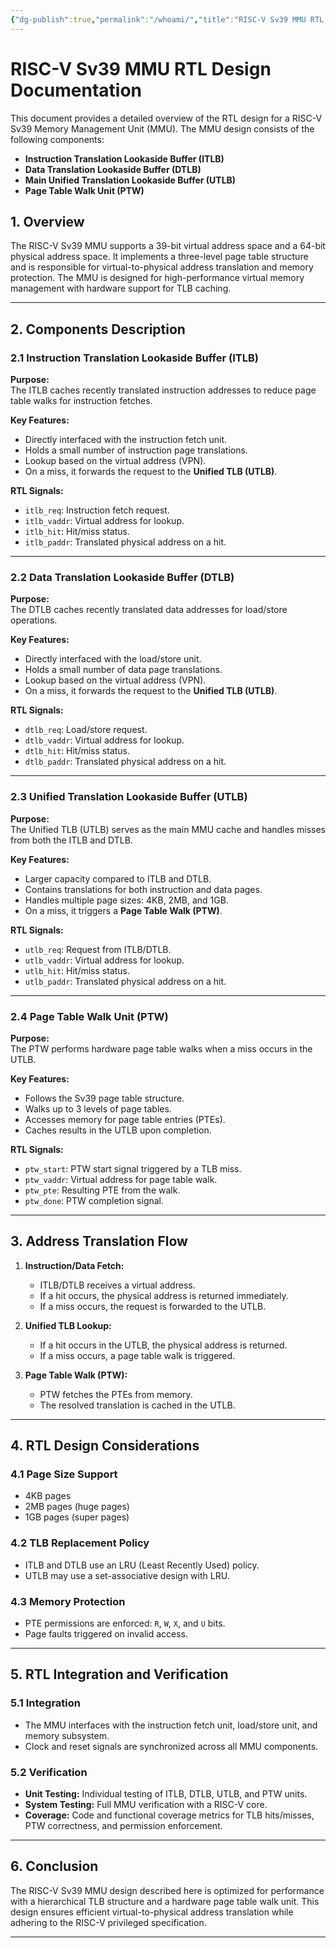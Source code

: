 ```yaml
---
{"dg-publish":true,"permalink":"/whoami/","title":"RISC-V Sv39 MMU RTL Design","tags":["RISCV","MMU","RTL","Sv39","TLB"],"noteIcon":"","created":"2025-01-11T17:46:52.255+05:30","updated":"2025-01-12T17:25:34.910+05:30"}
---
```




# RISC-V Sv39 MMU RTL Design Documentation

This document provides a detailed overview of the RTL design for a RISC-V Sv39 Memory Management Unit (MMU). The MMU design consists of the following components:

- **Instruction Translation Lookaside Buffer (ITLB)**
- **Data Translation Lookaside Buffer (DTLB)**
- **Main Unified Translation Lookaside Buffer (UTLB)**
- **Page Table Walk Unit (PTW)**

## 1. Overview

The RISC-V Sv39 MMU supports a 39-bit virtual address space and a 64-bit physical address space. It implements a three-level page table structure and is responsible for virtual-to-physical address translation and memory protection. The MMU is designed for high-performance virtual memory management with hardware support for TLB caching.

---

## 2. Components Description

### 2.1 Instruction Translation Lookaside Buffer (ITLB)

**Purpose:**  
The ITLB caches recently translated instruction addresses to reduce page table walks for instruction fetches.

**Key Features:**  
- Directly interfaced with the instruction fetch unit.  
- Holds a small number of instruction page translations.  
- Lookup based on the virtual address (VPN).  
- On a miss, it forwards the request to the **Unified TLB (UTLB)**.

**RTL Signals:**  
- `itlb_req`: Instruction fetch request.  
- `itlb_vaddr`: Virtual address for lookup.  
- `itlb_hit`: Hit/miss status.  
- `itlb_paddr`: Translated physical address on a hit.  

---

### 2.2 Data Translation Lookaside Buffer (DTLB)

**Purpose:**  
The DTLB caches recently translated data addresses for load/store operations.

**Key Features:**  
- Directly interfaced with the load/store unit.  
- Holds a small number of data page translations.  
- Lookup based on the virtual address (VPN).  
- On a miss, it forwards the request to the **Unified TLB (UTLB)**.

**RTL Signals:**  
- `dtlb_req`: Load/store request.  
- `dtlb_vaddr`: Virtual address for lookup.  
- `dtlb_hit`: Hit/miss status.  
- `dtlb_paddr`: Translated physical address on a hit.  

---

### 2.3 Unified Translation Lookaside Buffer (UTLB)

**Purpose:**  
The Unified TLB (UTLB) serves as the main MMU cache and handles misses from both the ITLB and DTLB.

**Key Features:**  
- Larger capacity compared to ITLB and DTLB.  
- Contains translations for both instruction and data pages.  
- Handles multiple page sizes: 4KB, 2MB, and 1GB.  
- On a miss, it triggers a **Page Table Walk (PTW)**.  

**RTL Signals:**  
- `utlb_req`: Request from ITLB/DTLB.  
- `utlb_vaddr`: Virtual address for lookup.  
- `utlb_hit`: Hit/miss status.  
- `utlb_paddr`: Translated physical address on a hit.  

---

### 2.4 Page Table Walk Unit (PTW)

**Purpose:**  
The PTW performs hardware page table walks when a miss occurs in the UTLB.

**Key Features:**  
- Follows the Sv39 page table structure.  
- Walks up to 3 levels of page tables.  
- Accesses memory for page table entries (PTEs).  
- Caches results in the UTLB upon completion.  

**RTL Signals:**  
- `ptw_start`: PTW start signal triggered by a TLB miss.  
- `ptw_vaddr`: Virtual address for page table walk.  
- `ptw_pte`: Resulting PTE from the walk.  
- `ptw_done`: PTW completion signal.  

---

## 3. Address Translation Flow

1. **Instruction/Data Fetch:**  
   - ITLB/DTLB receives a virtual address.  
   - If a hit occurs, the physical address is returned immediately.  
   - If a miss occurs, the request is forwarded to the UTLB.  

2. **Unified TLB Lookup:**  
   - If a hit occurs in the UTLB, the physical address is returned.  
   - If a miss occurs, a page table walk is triggered.  

3. **Page Table Walk (PTW):**  
   - PTW fetches the PTEs from memory.  
   - The resolved translation is cached in the UTLB.  

---

## 4. RTL Design Considerations

### 4.1 Page Size Support
- 4KB pages  
- 2MB pages (huge pages)  
- 1GB pages (super pages)  

### 4.2 TLB Replacement Policy
- ITLB and DTLB use an LRU (Least Recently Used) policy.  
- UTLB may use a set-associative design with LRU.  

### 4.3 Memory Protection
- PTE permissions are enforced: `R`, `W`, `X`, and `U` bits.  
- Page faults triggered on invalid access.  

---

## 5. RTL Integration and Verification

### 5.1 Integration
- The MMU interfaces with the instruction fetch unit, load/store unit, and memory subsystem.  
- Clock and reset signals are synchronized across all MMU components.  

### 5.2 Verification
- **Unit Testing:** Individual testing of ITLB, DTLB, UTLB, and PTW units.  
- **System Testing:** Full MMU verification with a RISC-V core.  
- **Coverage:** Code and functional coverage metrics for TLB hits/misses, PTW correctness, and permission enforcement.  

---

## 6. Conclusion
The RISC-V Sv39 MMU design described here is optimized for performance with a hierarchical TLB structure and a hardware page table walk unit. This design ensures efficient virtual-to-physical address translation while adhering to the RISC-V privileged specification.

---
